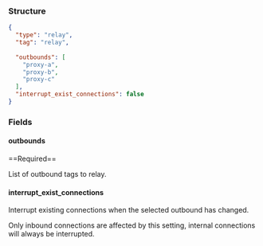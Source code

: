 ### Structure

```json
{
  "type": "relay",
  "tag": "relay",
  
  "outbounds": [
    "proxy-a",
    "proxy-b",
    "proxy-c"
  ],
  "interrupt_exist_connections": false
}
```

### Fields

#### outbounds

==Required==

List of outbound tags to relay.

#### interrupt_exist_connections

Interrupt existing connections when the selected outbound has changed.

Only inbound connections are affected by this setting, internal connections will always be interrupted.
